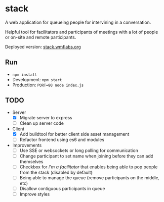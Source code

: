 stack
=====

A web application for queueing people for intervining in a conversation.

Helpful tool for facilitators and participants of meetings with a lot of people
or on-site and remote participants.

Deployed version: [stack.wmflabs.org](http://stack.wmflabs.org)

Run
---

* `npm install`
* Development: `npm start`
* Production: `PORT=80 node index.js`

TODO
----

* Server
  * [x] Migrate server to express
  * [ ] Clean up server code
* Client
  * [x] Add buildtool  for better client side asset management
  * [ ] Refactor frontend using es6 and modules
* Improvements
  * [ ] Use SSE or websockets or long polling for communication
  * [ ] Change participant to set name when joining before they can add
    themselves
  * [ ] Checkbox for *I'm a facilitator* that enables being able to pop people
    from the stack (disabled by default)
  * [ ] Being able to manage the queue (remove participants on the middle, etc)
  * [ ] Disallow contiguous participants in queue
  * [ ] Improve styles
